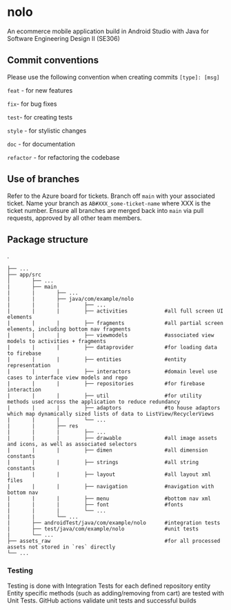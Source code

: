 # nolo
An ecommerce mobile application build in Android Studio with Java for Software Engineering Design II (SE306)

## Commit conventions
Please use the following convention when creating commits `[type]: [msg]`

`feat` - for new features

`fix`- for bug fixes

`test`- for creating tests

`style` - for stylistic changes

`doc` - for documentation

`refactor` - for refactoring the codebase

## Use of branches
Refer to the Azure board for tickets. Branch off `main` with your associated ticket. Name your branch as `AB#XXX_some-ticket-name` where XXX is the ticket number. Ensure all branches are merged back into `main` via pull requests, approved by all other team members.


## Package structure
  .
  
    ├── ...
    ├── app/src
    │       ├── ...
    |       ├── main
    |       |       ├── ...
    |       |       ├── java/com/example/nolo 
    |       |       |        ├── ...
    |       |       |        ├── activities            #all full screen UI elements
    |       |       |        ├── fragments             #all partial screen elements, including bottom nav fragments
    |       |       |        ├── viewmodels            #associated view models to activities + fragments
    |       |       |        ├── dataprovider          #for loading data to firebase
    |       |       |        ├── entities              #entity representation
    |       |       |        ├── interactors           #domain level use cases to interface view models and repo
    |       |       |        ├── repositories          #for firebase interaction
    |       |       |        ├── util                  #for utility methods used across the application to reduce redundancy
    |       |       |        ├── adaptors              #to house adaptors which map dynamically sized lists of data to ListView/RecyclerViews
    |       |       |        └── ...
    |       |       ├── res 
    |       |       |        ├── ...
    |       |       |        ├── drawable              #all image assets and icons, as well as associated selectors
    |       |       |        ├── dimen                 #all dimension constants
    |       |       |        ├── strings               #all string constants
    |       |       |        ├── layout                #all layout xml files
    |       |       |        ├── navigation            #navigation with bottom nav
    |       |       |        ├── menu                  #bottom nav xml
    |       |       |        ├── font                  #fonts
    |       |       |        └── ...
    |       |       └── ...
    |       ├── androidTest/java/com/example/nolo      #integration tests
    |       ├── test/java/com/example/nolo             #unit tests
    |       └── ...
    ├── assets_raw                                     #for all processed assets not stored in `res` directly
    └── ...
    
### Testing
Testing is done with Integration Tests for each defined repository entity
Entity specific methods (such as adding/removing from cart) are tested with Unit Tests.
GitHub actions validate unit tests and successful builds
